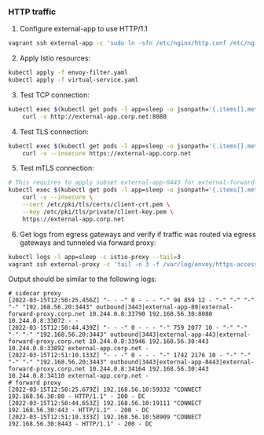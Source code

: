 ### HTTP traffic

1. Configure external-app to use HTTP/1.1
```sh
vagrant ssh external-app -c 'sudo ln -sfn /etc/nginx/http.conf /etc/nginx/nginx.conf; sudo systemctl restart nginx'
```

2. Apply Istio resources:
```sh
kubectl apply -f envoy-filter.yaml
kubectl apply -f virtual-service.yaml
```

3. Test TCP connection:
```sh
kubectl exec $(kubectl get pods -l app=sleep -o jsonpath='{.items[].metadata.name}') -c sleep -- \
    curl -v http://external-app.corp.net:8080
```

4. Test TLS connection:
```sh
kubectl exec $(kubectl get pods -l app=sleep -o jsonpath='{.items[].metadata.name}') -c sleep -- \
    curl -v --insecure https://external-app.corp.net
```

5. Test mTLS connection:
```sh
# This requires to apply subset external-app-8443 for external-forward-proxy
kubectl exec $(kubectl get pods -l app=sleep -o jsonpath='{.items[].metadata.name}') -c sleep -- \
    curl -v --insecure \
    --cert /etc/pki/tls/certs/client-crt.pem \
    --key /etc/pki/tls/private/client-key.pem \
    https://external-app.corp.net
```

6. Get logs from egress gateways and verify if traffic was routed via egress gateways
   and tunneled via forward proxy:
```sh
kubectl logs -l app=sleep -c istio-proxy --tail=3
vagrant ssh external-proxy -c 'tail -n 3 -f /var/log/envoy/https-access.log'
```

Output should be similar to the following logs:
```
# sidecar proxy
[2022-03-15T12:50:25.456Z] "- - -" 0 - - - "-" 94 859 12 - "-" "-" "-" "-" "192.168.56.20:3443" outbound|3443|external-app-80|external-forward-proxy.corp.net 10.244.0.8:33790 192.168.56.30:8080 10.244.0.8:33072 - -
[2022-03-15T12:50:44.439Z] "- - -" 0 - - - "-" 759 2077 10 - "-" "-" "-" "-" "192.168.56.20:3443" outbound|3443|external-app-443|external-forward-proxy.corp.net 10.244.0.8:33946 192.168.56.30:443 10.244.0.8:33892 external-app.corp.net -
[2022-03-15T12:51:10.133Z] "- - -" 0 - - - "-" 1742 2176 10 - "-" "-" "-" "-" "192.168.56.20:3443" outbound|3443|external-app-8443|external-forward-proxy.corp.net 10.244.0.8:34164 192.168.56.30:443 10.244.0.8:34110 external-app.corp.net -
# forward proxy
[2022-03-15T12:50:25.679Z] 192.168.56.10:59332 "CONNECT 192.168.56.30:80 - HTTP/1.1" - 200 - DC
[2022-03-15T12:50:44.653Z] 192.168.56.10:19111 "CONNECT 192.168.56.30:443 - HTTP/1.1" - 200 - DC
[2022-03-15T12:51:10.333Z] 192.168.56.10:58909 "CONNECT 192.168.56.30:8443 - HTTP/1.1" - 200 - DC
```
